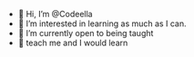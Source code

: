 - 👋 Hi, I’m @Codeella
- 👀 I’m interested in learning as much as I can.
- 🌱 I’m currently open to being taught
- 💞️ teach me and I would learn 

<!---
Codeella/Codeella is a ✨ special ✨ repository because its `README.md` (this file) appears on your GitHub profile.
You can click the Preview link to take a look at your changes.
--->

